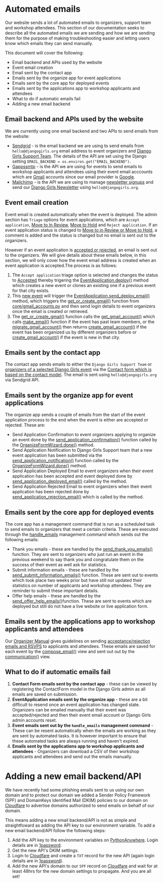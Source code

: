 # Automated emails
Our website sends a lot of automated emails to organizers, support team and workshop attendees. This section of our documentation seeks to describe all the automated emails we are sending and how we are sending them for the purpose of making troubleshooting easier and letting users know which emails they can send manually. 

This document will cover the following:
- Email backend and APIs used by the website
- Event email creation
- Email sent by the contact app
- Emails sent by the organize app for event applications
- Emails sent by the core app for deployed events
- Emails sent by the applications app to workshop applicants and attendees
- What to do if automatic emails fail
- Adding a new email backend

## Email backend and APIs used by the website
We are currently using one email backend and two APIs to send emails from the website:
- [Sendgrid](https://sendgrid.com/) - is the email backend we are using to send emails from `hello@djangogirls.org` email address to event organizers and [Django Girls Support Team](). The details of the API are set using the Django setting `EMAIL_BACKEND = os.environ.get("EMAIL_BACKEND")`.
- [Gappssmtp](https://workspace.google.com/) - is the API we are using for events to send emails to workshop applicants and attendees using their event email acccounts which are [Gmail](https://mail.google.com/) accounts since our email provider is [Google](https://workspace.google.com/).
- [Mailchimp](https://mailchimp.com/) - is the API we are using to manage [newsletter signups](https://djangogirls.org/en/newsletter/) and send our [Django Girls Newsletter](https://djangogirls.org/en/newsletter/) using `hello@djangogirls.org`.

## Event email creation
Event email is created automatically when the event is deployed. 
The admin section has `Triage` options for event applications, which are `Accept application`, [Move to In Review](https://github.com/DjangoGirls/djangogirls/blob/main/organize/admin.py#L24-L25), [Move to Hold](https://github.com/DjangoGirls/djangogirls/blob/main/organize/admin.py#L16-L17) and `Reject application`. If an event application status is changed to [Move to in Review or Move to Hold](https://github.com/DjangoGirls/djangogirls/blob/main/organize/admin.py#L155-L156), a comment is added and the status is changed but no email is sent out to the organizers. 

However if an event application is [accepted or rejected](https://github.com/DjangoGirls/djangogirls/blob/main/organize/admin.py#L157-L172), an email is sent out to the organizers. We will give details about these emails below, in this section, we will only cover how the event email address is created when an event application is accepted.The process is as follows:

1. The `Accept application` triage option is selected and changes the status to [Accepted](https://github.com/DjangoGirls/djangogirls/blob/main/organize/admin.py#L168-L169) thereby trigering the [EventApplication.deploy()](https://github.com/DjangoGirls/djangogirls/blob/main/organize/models.py#L212-L252) method which creates a new event or clones an existing one if a previous event for that city exists. 
2. This [new event](https://github.com/DjangoGirls/djangogirls/blob/main/organize/admin.py#L170-L172) will trigger the [EventApplication.send_deploy_email()](https://github.com/DjangoGirls/djangogirls/blob/main/organize/models.py#L254-L266) method, which triggers the [get_or_create_gmail()](https://github.com/DjangoGirls/djangogirls/blob/main/core/gmail_accounts.py#L121-L138) function from [core/gmail_accounts.py](https://github.com/DjangoGirls/djangogirls/blob/main/core/gmail_accounts.py) and then send login details to event organizers once the email is created or retrieved.
3. The [get_or_create_gmail()](https://github.com/DjangoGirls/djangogirls/blob/main/core/gmail_accounts.py#L121-L138) function calls the [get_gmail_account()](https://github.com/DjangoGirls/djangogirls/blob/main/core/gmail_accounts.py#L106-L118) which calls [make_email()](https://github.com/DjangoGirls/djangogirls/blob/main/core/gmail_accounts.py#L43-L45) function if the event has past team members, or the [migrate_gmail_account()](https://github.com/DjangoGirls/djangogirls/blob/main/core/gmail_accounts.py#L72-L103) then returns [create_gmail_account()](https://github.com/DjangoGirls/djangogirls/blob/main/core/gmail_accounts.py#L48-L69) if the event has been organized us by different organizers before or [create_gmail_account()](https://github.com/DjangoGirls/djangogirls/blob/main/core/gmail_accounts.py#L48-L69) if the event is new in that city.

## Emails sent by the contact app
The contact app sends emails to either the `Django Girls Support Team` or [organizers of a selected Django Girls event](https://github.com/DjangoGirls/djangogirls/blob/main/contact/forms.py#L11-L15) via the [Contact form which is based on the contact model](https://github.com/DjangoGirls/djangogirls/blob/main/contact/models.py#L39-L54). The email is sent using `hello@djangogirls.org` via Sendgrid API.

## Emails sent by the organize app for event applications
The organize app sends a couple of emails from the start of the event application process to the end when the event is either are accepted or rejected. These are:

- Send Application Confirmation to event organizers applying to organize an event done by the [send_application_confirmation()](https://github.com/DjangoGirls/djangogirls/blob/main/organize/emails.py#L6-L15) function called by the [OrganizeFormWizard.done()](https://github.com/DjangoGirls/djangogirls/blob/main/organize/views.py#L47) method.
- Send Application Notification to Django Girls Support team that a new event application has been submitted via the [send_application_notification()](https://github.com/DjangoGirls/djangogirls/blob/main/organize/emails.py#L18-L32) function called by the [OrganizeFormWizard.done()](https://github.com/DjangoGirls/djangogirls/blob/main/organize/views.py#L48) method.
- Send Application Deployed Email to event organizers when their event application has been accepted and event deployed done by [send_application_deployed_email()](https://github.com/DjangoGirls/djangogirls/blob/main/organize/emails.py#L35-L45) called by the []() method.
- Send Application Rejected Email to event organizers when their event application has been rejected done by [send_application_rejection_email()](https://github.com/DjangoGirls/djangogirls/blob/main/organize/emails.py#L48-L57) which is called by the []() method.

## Emails sent by the core app for deployed events 
The core app has a management command that is run as a scheduled task to send emails to organizers that meet a certain criteria. These are executed through the [handle_emails](https://github.com/DjangoGirls/djangogirls/blob/main/core/management/commands/handle_emails.py) management command which sends out the following emails:
- Thank you emails - these are handled by the [send_thank_you_emails()](https://github.com/DjangoGirls/djangogirls/blob/main/core/management/commands/handle_emails.py#L54-L68) function. They are sent to organizers who just run an event in the previous weekend to say thank you and congratulate them on the success of their event as well ask for statistics.
- Submit information emails - these are handled by the [send_submit_information_emails()](https://github.com/DjangoGirls/djangogirls/blob/main/core/management/commands/handle_emails.py#L71-L89) function. These are sent out to events which took place two weeks prior but have still not updated their statistics on number of applicants and workshop attendees. They are reminder to submit these important details.
- Offer help emails - these are handled by the [send_offer_help_emails()](https://github.com/DjangoGirls/djangogirls/blob/main/core/management/commands/handle_emails.py#L92-L125)function. These are sent to events which are deployed but still do not have a live website or live application form.

## Emails sent by the applications app to workshop applicants and attendees
Our [Organizer Manual](https://organize.djangogirls.org/) gives guidelines on sending [acceptance/rejection emails and RSVPS](https://organize.djangogirls.org/application_form/communication) to applicants and attendees. These emails are saved for each event by the [compose_email()](https://github.com/DjangoGirls/djangogirls/blob/main/applications/views.py#L211-L239) view and sent out out by the [communication()](https://github.com/DjangoGirls/djangogirls/blob/main/applications/views.py#L195-L208) view.

## What to do if automatic emails fail
1. **Contact Form emails sent by the contact app** - these can be viewed by registering the ContactForm model in the Django Girls admin as all emails are saved on submission.
2. **EventApplication emails sent by the organize app** - these are a bit difficult to resend once an event application has changed state. Organizers can be emailed manually that their event was accepted/rejected and then their event email account or Django Girls admin accounts reset.
3. **Event emails sent out by the `handle_emails` management command** - These can be resent automatically when the emails are working as they are sent by automated tasks. It is however important to ensure that these automated tasks are always running and haven't expired.
4. **Emails sent by the applications app to workshop applicants and attendees** - Organizers can download a CSV of their workshop applicants and attendees and send out the emails manually.

# Adding a new email backend/API
We have recently had some phishing emails sent to us using our own domain and to protect our domain we added a Sender Policy Framework (SPF) and DomainKeys Identified Mail (DKIM) policies to our domain on [Cloudfare](https://www.cloudflare.com/) to advertise domains authorized to send emails on behalf of our domain. 

This means adding a new email backend/API is not as simple and straightfoward as adding the API key to our environment variable. To add a new email backend/API follow the following steps:

1. Add the API key to the environment variables on [PythonAnywhere](https://www.pythonanywhere.com/). Login details are in [1password](https://1password.com/).
2. Get the new API's DKIM settings.
3. Login to [Cloudfare](https://www.cloudflare.com/) and create a `TXT` record for the new API (again login details are in [1password](https://1password.com/)).
4. Add the new API's domain to our `SPF` record on [Cloudfare](https://www.cloudflare.com/) and wait for at least 48hrs for the new domain settings to propagate. And you are all set!
